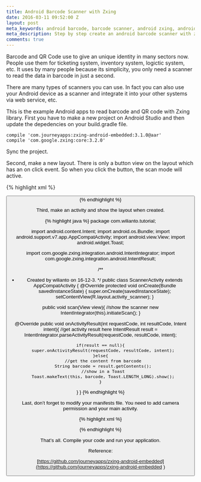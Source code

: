 ```yaml
---
title: Android Barcode Scanner with Zxing
date: 2016-03-11 09:52:00 Z
layout: post
meta_keywords: android barcode, barcode scanner, android zxing, android scanner
meta_description: Step by step create an android barcode scanner with zxing library
comments: true
---
```


Barcode and QR Code use to give an unique identity in many sectors now. People use them for ticketing system, inventory system, logictic system, etc. It uses by many people because its simplicity, you only need a scanner to read the data in barcode in just a second.

There are many types of scanners you can use. In fact you can also use your Android device as a scanner and integrate it into your other systems via web service, etc.

This is the example Android apps to read barcode and QR code with Zxing library. First you have to make a new project on Android Studio and then update the depedencies on your build.gradle file.

```
compile 'com.journeyapps:zxing-android-embedded:3.1.0@aar'
compile 'com.google.zxing:core:3.2.0'
```

Sync the project.

Second, make a new layout. There is only a button view on the layout which has an on click event. So when you click the button, the scan mode will active.

{% highlight xml %}
<?xml version="1.0" encoding="utf-8"?>
<LinearLayout xmlns:android="http://schemas.android.com/apk/res/android"
  android:orientation="vertical" android:layout_width="match_parent"
  android:layout_height="match_parent">


  <Button
    android:text="@string/label_scan"
    android:layout_width="fill_parent"
    android:layout_height="wrap_content"
    android:onClick="scan"/>
</LinearLayout>
{% endhighlight %}

Third, make an activity and show the layout when created.

{% highlight java %}
package com.wilianto.tutorial;

import android.content.Intent;
import android.os.Bundle;
import android.support.v7.app.AppCompatActivity;
import android.view.View;
import android.widget.Toast;

import com.google.zxing.integration.android.IntentIntegrator;
import com.google.zxing.integration.android.IntentResult;

/**
 * Created by wilianto on 16-12-3.
 */
public class ScannerActivity extends AppCompatActivity {
  @Override
  protected void onCreate(Bundle savedInstanceState) {
    super.onCreate(savedInstanceState);
    setContentView(R.layout.activity_scanner);
  }

  public void scan(View view){
    //show the scanner
    new IntentIntegrator(this).initiateScan();
  }

  @Override
  public void onActivityResult(int requestCode, int resultCode, Intent intent){
    //get activity result here
    IntentResult result = IntentIntegrator.parseActivityResult(requestCode, resultCode, intent);

    if(result == null){
      super.onActivityResult(requestCode, resultCode, intent);
    }else{
      //get the content from barcode
      String barcode = result.getContents();
      //show in a Toast
      Toast.makeText(this, barcode, Toast.LENGTH_LONG).show();
    }
  }
}
{% endhighlight %}

Last, don’t forget to modify your manifests file. You need to add camera permission and your main activity.

{% highlight xml %}
<?xml version="1.0" encoding="utf-8"?>
<manifest xmlns:android="http://schemas.android.com/apk/res/android"
  package="com.wilianto.tutorial" >
  <uses-permission android:name="android.permission.CAMERA"/>

  <application
    android:allowBackup="true"
    android:icon="@mipmap/ic_launcher"
    android:label="@string/app_name"
    android:theme="@style/AppTheme" >
    <activity
      android:name=".ScannerActivity"
      android:label="@string/app_name" >
      <intent-filter>
        <action android:name="android.intent.action.MAIN" />
        <category android:name="android.intent.category.LAUNCHER" />
      </intent-filter>
    </activity>
  </application>
</manifest>
{% endhighlight %}

That’s all. Compile your code and run your application.

Reference:

[https://github.com/journeyapps/zxing-android-embedded](https://github.com/journeyapps/zxing-android-embedded
)
